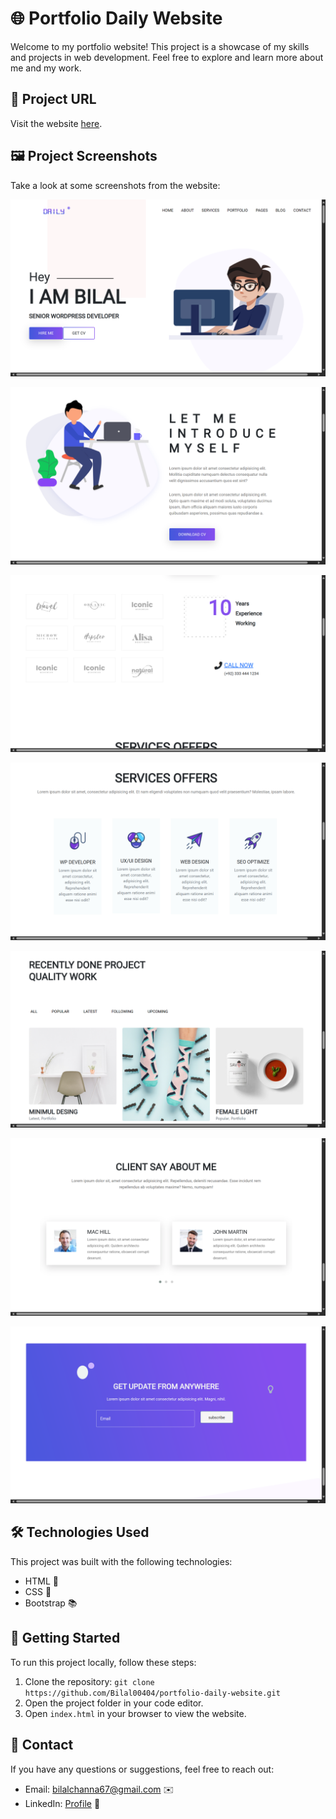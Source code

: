 # 🌐 Portfolio Daily Website

Welcome to my portfolio website! This project is a showcase of my skills and projects in web development. Feel free to explore and learn more about me and my work.

## 🔗 **Project URL**  
Visit the website [here](https://portfolio-daily-website.netlify.app/).

## 🖼️ Project Screenshots
Take a look at some screenshots from the website:

![Homepage](./project_screenshots/1.png)

![Intro Page](./project_screenshots/2.png)

![Brands Page](./project_screenshots/3.png)

![Services Page](./project_screenshots/4.png)

![Project Page](./project_screenshots/5.png)

![Testimonial Page](./project_screenshots/6.png)

![Contact Page](./project_screenshots/7.png)

## 🛠️ Technologies Used
This project was built with the following technologies:
- HTML 📝
- CSS 🎨
- Bootstrap 📚

## 🚀 Getting Started
To run this project locally, follow these steps:
1. Clone the repository: `git clone https://github.com/Bilal00404/portfolio-daily-website.git`
2. Open the project folder in your code editor.
3. Open `index.html` in your browser to view the website.

## 📧 Contact
If you have any questions or suggestions, feel free to reach out:
- Email: bilalchanna67@gmail.com ✉️
- LinkedIn: [Profile](https://www.linkedin.com/in/muhammad-bilal-bilal0040/) 💼
